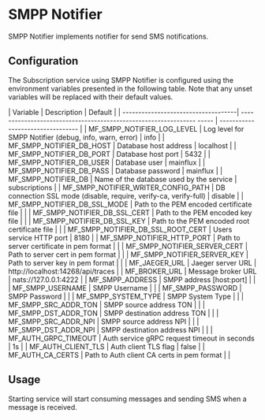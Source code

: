 # SMPP Notifier

SMPP Notifier implements notifier for send SMS notifications.

## Configuration

The Subscription service using SMPP Notifier is configured using the environment variables presented in the
following table. Note that any unset variables will be replaced with their
default values.

| Variable                            | Description                                                           | Default                           |
| ------------------------------------| --------------------------------------------------------------- ----- | --------------------------------- |
| MF_SMPP_NOTIFIER_LOG_LEVEL          | Log level for SMPP Notifier (debug, info, warn, error)                | info                              |
| MF_SMPP_NOTIFIER_DB_HOST            | Database host address                                                 | localhost                         |
| MF_SMPP_NOTIFIER_DB_PORT            | Database host port                                                    | 5432                              |
| MF_SMPP_NOTIFIER_DB_USER            | Database user                                                         | mainflux                          |
| MF_SMPP_NOTIFIER_DB_PASS            | Database password                                                     | mainflux                          |
| MF_SMPP_NOTIFIER_DB                 | Name of the database used by the service                              | subscriptions                     |
| MF_SMPP_NOTIFIER_WRITER_CONFIG_PATH | DB connection SSL mode (disable, require, verify-ca, verify-full)     | disable                           |
| MF_SMPP_NOTIFIER_DB_SSL_MODE        | Path to the PEM encoded certificate file                              |                                   |
| MF_SMPP_NOTIFIER_DB_SSL_CERT        | Path to the PEM encoded key file                                      |                                   |
| MF_SMPP_NOTIFIER_DB_SSL_KEY         | Path to the PEM encoded root certificate file                         |                                   |
| MF_SMPP_NOTIFIER_DB_SSL_ROOT_CERT   | Users service HTTP port                                               | 8180                              |
| MF_SMPP_NOTIFIER_HTTP_PORT          | Path to server certificate in pem format                              |                                   |
| MF_SMPP_NOTIFIER_SERVER_CERT        | Path to server cert in pem format                                     |                                   |
| MF_SMPP_NOTIFIER_SERVER_KEY         | Path to server key in pem format                                      |                                   |
| MF_JAEGER_URL                       | Jaeger server URL                                                     | http://localhost:14268/api/traces |
| MF_BROKER_URL                       | Message broker URL                                                    | nats://127.0.0.1:4222             |
| MF_SMPP_ADDRESS                     | SMPP address [host:port]                                              |                                   |
| MF_SMPP_USERNAME                    | SMPP Username                                                         |                                   |
| MF_SMPP_PASSWORD                    | SMPP Password                                                         |                                   |
| MF_SMPP_SYSTEM_TYPE                 | SMPP System Type                                                      |                                   |
| MF_SMPP_SRC_ADDR_TON                | SMPP source address TON                                               |                                   |
| MF_SMPP_DST_ADDR_TON                | SMPP destination address TON                                          |                                   |
| MF_SMPP_SRC_ADDR_NPI                | SMPP source address NPI                                               |                                   |
| MF_SMPP_DST_ADDR_NPI                | SMPP destination address NPI                                          |                                   |
| MF_AUTH_GRPC_TIMEOUT                | Auth service gRPC request timeout in seconds                          | 1s                                |
| MF_AUTH_CLIENT_TLS                  | Auth client TLS flag                                                  | false                             |
| MF_AUTH_CA_CERTS                    | Path to Auth client CA certs in pem format                            |                                   |

## Usage

Starting service will start consuming messages and sending SMS when a message is received.

[doc]: http://mainflux.readthedocs.io
